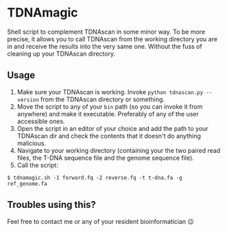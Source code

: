 # TDNAmagic

Shell script to complement TDNAscan in some minor way. To be more precise, it allows you to call TDNAscan from the working directory you are in and receive the results into the very same one. Without the fuss of cleaning up your TDNAscan directory.

## Usage

1. Make sure your TDNAscan is working. Invoke `python tdnascan.py --version` from the TDNAscan directory or something.
2. Move the script to any of your `bin` path (so you can invoke it from anywhere) and make it executable. Preferably of any of the user accessible ones.
3. Open the script in an editor of your choice and add the path to your TDNAscan dir and check the contents that it doesn't do anything malicious.
4. Navigate to your working directory (containing your the two paired read files, the T-DNA sequence file and the genome sequence file).
4. Call the script:
```
$ tdnamagic.sh -1 forward.fq -2 reverse.fq -t t-dna.fa -g ref_genome.fa
```

## Troubles using this?

Feel free to contact me or any of your resident bioinformatician :wink:
